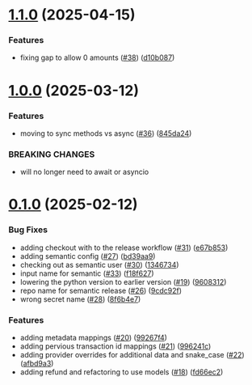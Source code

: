 # [1.1.0](https://github.com/Basis-Theory/python-connections-sdk/compare/v1.0.0...v1.1.0) (2025-04-15)


### Features

* fixing gap to allow 0 amounts ([#38](https://github.com/Basis-Theory/python-connections-sdk/issues/38)) ([d10b087](https://github.com/Basis-Theory/python-connections-sdk/commit/d10b087b7fc4fcc640ef12eb1543a10f180258c5))

# [1.0.0](https://github.com/Basis-Theory/python-connections-sdk/compare/v0.1.0...v1.0.0) (2025-03-12)


### Features

* moving to sync methods vs async ([#36](https://github.com/Basis-Theory/python-connections-sdk/issues/36)) ([845da24](https://github.com/Basis-Theory/python-connections-sdk/commit/845da24b594adccc978fa228d3c5bd6e66e9a034))


### BREAKING CHANGES

* will no longer need to await or asyncio

# [0.1.0](https://github.com/Basis-Theory/python-connections-sdk/compare/v0.0.1...v0.1.0) (2025-02-12)


### Bug Fixes

* adding checkout with to the release workflow ([#31](https://github.com/Basis-Theory/python-connections-sdk/issues/31)) ([e67b853](https://github.com/Basis-Theory/python-connections-sdk/commit/e67b853356be87fcf285b7a1d3afb26d9df3b538))
* adding semantic config ([#27](https://github.com/Basis-Theory/python-connections-sdk/issues/27)) ([bd39aa9](https://github.com/Basis-Theory/python-connections-sdk/commit/bd39aa991336e23ff644a60a98a421d88454a587))
* checking out as semantic user ([#30](https://github.com/Basis-Theory/python-connections-sdk/issues/30)) ([1346734](https://github.com/Basis-Theory/python-connections-sdk/commit/13467342ac859320fd8c63d64e50b5874a396f97))
* input name for semantic ([#33](https://github.com/Basis-Theory/python-connections-sdk/issues/33)) ([f18f627](https://github.com/Basis-Theory/python-connections-sdk/commit/f18f6279956c6087df48f2e12b92cfc17970c3e0))
* lowering the python version to earlier version ([#19](https://github.com/Basis-Theory/python-connections-sdk/issues/19)) ([9608312](https://github.com/Basis-Theory/python-connections-sdk/commit/96083129d64c07681d84dddbe656d69d85f51a50))
* repo name for semantic release ([#26](https://github.com/Basis-Theory/python-connections-sdk/issues/26)) ([9cdc92f](https://github.com/Basis-Theory/python-connections-sdk/commit/9cdc92fc37f6728b583eda9ca01e1e62548b150d))
* wrong secret name ([#28](https://github.com/Basis-Theory/python-connections-sdk/issues/28)) ([8f6b4e7](https://github.com/Basis-Theory/python-connections-sdk/commit/8f6b4e7a376b57cc7acad80355879421ffd56bc0))


### Features

* adding metadata mappings ([#20](https://github.com/Basis-Theory/python-connections-sdk/issues/20)) ([99267f4](https://github.com/Basis-Theory/python-connections-sdk/commit/99267f44c82425b71ca89f15b376c2f2aa6476ff))
* adding pervious transaction id mappings ([#21](https://github.com/Basis-Theory/python-connections-sdk/issues/21)) ([996241c](https://github.com/Basis-Theory/python-connections-sdk/commit/996241c637abe196773e6ac5f75d91aee1b8932d))
* adding provider overrides for additional data and snake_case ([#22](https://github.com/Basis-Theory/python-connections-sdk/issues/22)) ([afbd9a3](https://github.com/Basis-Theory/python-connections-sdk/commit/afbd9a399f799d9e43cc48d8ebc4afbae50d901a))
* adding refund and refactoring to use models ([#18](https://github.com/Basis-Theory/python-connections-sdk/issues/18)) ([fd66ec2](https://github.com/Basis-Theory/python-connections-sdk/commit/fd66ec29d56df479ef1c8f73b1866f31ec4cb362))
